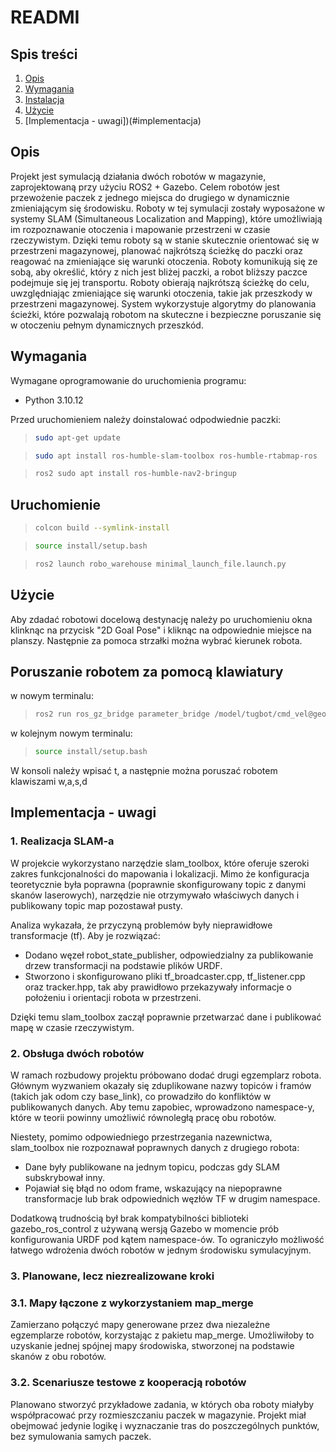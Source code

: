 # READMI
## Spis treści

1. [Opis](#opis)
2. [Wymagania](#wymagania)
3. [Instalacja](#instalacja)
4. [Użycie](#użycie)
5. [Implementacja - uwagi])(#implementacja)
   
## Opis

Projekt jest symulacją działania dwóch robotów w magazynie, zaprojektowaną przy użyciu ROS2 + Gazebo. Celem robotów jest przewożenie paczek z jednego miejsca do drugiego w dynamicznie zmieniającym się środowisku. Roboty w tej symulacji zostały wyposażone w systemy SLAM (Simultaneous Localization and Mapping), które umożliwiają im rozpoznawanie otoczenia i mapowanie przestrzeni w czasie rzeczywistym. Dzięki temu roboty są w stanie skutecznie orientować się w przestrzeni magazynowej, planować najkrótszą ścieżkę do paczki oraz reagować na zmieniające się warunki otoczenia. Roboty komunikują się ze sobą, aby określić, który z nich jest bliżej paczki, a robot bliższy paczce podejmuje się jej transportu. Roboty obierają najkrótszą ścieżkę do celu, uwzględniając zmieniające się warunki otoczenia, takie jak przeszkody w przestrzeni magazynowej. System wykorzystuje algorytmy do planowania ścieżki, które pozwalają robotom na skuteczne i bezpieczne poruszanie się w otoczeniu pełnym dynamicznych przeszkód.

## Wymagania

Wymagane oprogramowanie do uruchomienia programu:

- Python 3.10.12

Przed uruchomieniem należy doinstalować odpodwiednie paczki:

> ```bash
> sudo apt-get update
> ```

> ```bash
> sudo apt install ros-humble-slam-toolbox ros-humble-rtabmap-ros
> ```

> ```bash
> ros2 sudo apt install ros-humble-nav2-bringup
> ```

## Uruchomienie

> ```bash
> colcon build --symlink-install
> ```

> ```bash
> source install/setup.bash
> ```

> ```bash
> ros2 launch robo_warehouse minimal_launch_file.launch.py
> ```

## Użycie

Aby zdadać robotowi docelową destynację należy po uruchomieniu okna klinknąc na przycisk "2D Goal Pose" i kliknąc na odpowiednie miejsce na planszy.
Następnie za pomoca strzałki można wybrać kierunek robota.

## Poruszanie robotem za pomocą klawiatury
w nowym terminalu:
> ```bash
> ros2 run ros_gz_bridge parameter_bridge /model/tugbot/cmd_vel@geometry_msgs/msg/Twist@gz.msgs.Twist
> ```

w kolejnym nowym terminalu:
> ```bash
> source install/setup.bash
> ```
W konsoli należy wpisać t, a następnie można poruszać robotem klawiszami w,a,s,d

## Implementacja - uwagi

### 1. Realizacja SLAM-a

W projekcie wykorzystano narzędzie slam_toolbox, które oferuje szeroki zakres funkcjonalności do mapowania i lokalizacji. Mimo że konfiguracja teoretycznie była poprawna (poprawnie skonfigurowany topic z danymi skanów laserowych), narzędzie nie otrzymywało właściwych danych i publikowany topic map pozostawał pusty.

Analiza wykazała, że przyczyną problemów były nieprawidłowe transformacje (tf). Aby je rozwiązać:

- Dodano węzeł robot_state_publisher, odpowiedzialny za publikowanie drzew transformacji na podstawie plików URDF.
- Stworzono i skonfigurowano pliki tf_broadcaster.cpp, tf_listener.cpp oraz tracker.hpp, tak aby prawidłowo przekazywały informacje o położeniu i orientacji robota w przestrzeni.
  
Dzięki temu slam_toolbox zaczął poprawnie przetwarzać dane i publikować mapę w czasie rzeczywistym.

### 2. Obsługa dwóch robotów

W ramach rozbudowy projektu próbowano dodać drugi egzemplarz robota. Głównym wyzwaniem okazały się zduplikowane nazwy topiców i framów (takich jak odom czy base_link), co prowadziło do konfliktów w publikowanych danych. Aby temu zapobiec, wprowadzono namespace-y, które w teorii powinny umożliwić równoległą pracę obu robotów.

Niestety, pomimo odpowiedniego przestrzegania nazewnictwa, slam_toolbox nie rozpoznawał poprawnych danych z drugiego robota:

- Dane były publikowane na jednym topicu, podczas gdy SLAM subskrybował inny.
- Pojawiał się błąd no odom frame, wskazujący na niepoprawne transformacje lub brak odpowiednich węzłów TF w drugim namespace.
  
Dodatkową trudnością był brak kompatybilności biblioteki gazebo_ros_control z używaną wersją Gazebo w momencie prób konfigurowania URDF pod kątem namespace-ów. To ograniczyło możliwość łatwego wdrożenia dwóch robotów w jednym środowisku symulacyjnym.

### 3. Planowane, lecz niezrealizowane kroki
   
### 3.1. Mapy łączone z wykorzystaniem map_merge

Zamierzano połączyć mapy generowane przez dwa niezależne egzemplarze robotów, korzystając z pakietu map_merge. Umożliwiłoby to uzyskanie jednej spójnej mapy środowiska, stworzonej na podstawie skanów z obu robotów.

### 3.2. Scenariusze testowe z kooperacją robotów

Planowano stworzyć przykładowe zadania, w których oba roboty miałyby współpracować przy rozmieszczaniu paczek w magazynie. Projekt miał obejmować jedynie logikę i wyznaczanie tras do poszczególnych punktów, bez symulowania samych paczek.

